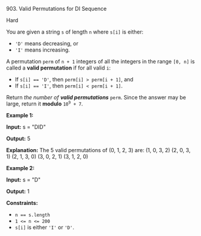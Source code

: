903\. Valid Permutations for DI Sequence

Hard

You are given a string `s` of length `n` where `s[i]` is either:

*   `'D'` means decreasing, or
*   `'I'` means increasing.

A permutation `perm` of `n + 1` integers of all the integers in the range `[0, n]` is called a **valid permutation** if for all valid `i`:

*   If `s[i] == 'D'`, then `perm[i] > perm[i + 1]`, and
*   If `s[i] == 'I'`, then `perm[i] < perm[i + 1]`.

Return _the number of **valid permutations**_ `perm`. Since the answer may be large, return it **modulo** <code>10<sup>9</sup> + 7</code>.

**Example 1:**

**Input:** s = "DID"

**Output:** 5

**Explanation:** The 5 valid permutations of (0, 1, 2, 3) are: (1, 0, 3, 2) (2, 0, 3, 1) (2, 1, 3, 0) (3, 0, 2, 1) (3, 1, 2, 0)

**Example 2:**

**Input:** s = "D"

**Output:** 1

**Constraints:**

*   `n == s.length`
*   `1 <= n <= 200`
*   `s[i]` is either `'I'` or `'D'`.